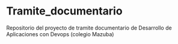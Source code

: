 # Tramite_documentario
Repositorio del proyecto de tramite documentario de Desarrollo de Aplicaciones con Devops (colegio Mazuba)
